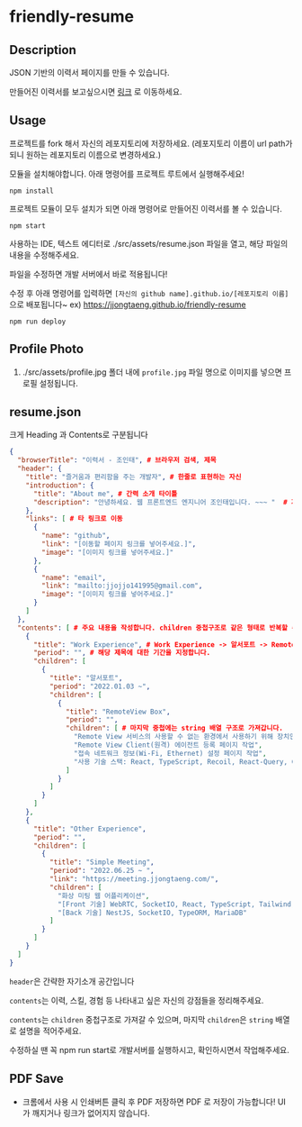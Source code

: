 # friendly-resume

## Description
JSON 기반의 이력서 페이지를 만들 수 있습니다.

만들어진 이력서를 보고싶으시면 [링크](https://jjongtaeng.github.io/friendly-resume) 로 이동하세요.

## Usage

프로젝트를 fork 해서 자신의 레포지토리에 저장하세요. (레포지토리 이름이 url path가 되니 원하는 레포지토리 이름으로 변경하세요.)

모듈을 설치해야합니다. 아래 명령어를 프로젝트 루트에서 실행해주세요!
```plain
npm install
``` 

프로젝트 모듈이 모두 설치가 되면 아래 명령어로 만들어진 이력서를 볼 수 있습니다.
```plain
npm start
```

사용하는 IDE, 텍스트 에디터로 ./src/assets/resume.json 파일을 열고, 해당 파일의 내용을 수정해주세요.

파일을 수정하면 개발 서버에서 바로 적용됩니다!

수정 후 아래 명령어를 입력하면 `[자신의 github name].github.io/[레포지토리 이름]` 으로 배포됩니다~ ex) https://jjongtaeng.github.io/friendly-resume
```plain
npm run deploy
```

## Profile Photo
1. ./src/assets/profile.jpg 폴더 내에 `profile.jpg` 파일 명으로 이미지를 넣으면 프로필 설정됩니다.

## resume.json
크게 Heading 과 Contents로 구분됩니다

```json
{
  "browserTitle": "이력서 - 조인태", # 브라우저 검색, 제목
  "header": {
    "title": "즐거움과 편리함을 주는 개발자", # 한줄로 표현하는 자신
    "introduction": {
      "title": "About me", # 간력 소개 타이틀
      "description": "안녕하세요. 웹 프론트엔드 엔지니어 조인태입니다. ~~~ "  # 자신에 대한 간략 소개입니다.
    },
    "links": [ # 타 링크로 이동
      {
        "name": "github",
        "link": "[이동할 페이지 링크를 넣어주세요.]",
        "image": "[이미지 링크를 넣어주세요.]"
      },
      {
        "name": "email",
        "link": "mailto:jjojjo141995@gmail.com",
        "image": "[이미지 링크를 넣어주세요.]"
      }
    ]
  },
  "contents": [ # 주요 내용을 작성합니다. children 중첩구조로 같은 형태로 반복할 수 있습니다.(추천 반복 최대 3deps)
    {
      "title": "Work Experience", # Work Experience -> 알서포트 -> RemoteView Box 구조입니다.
      "period": "", # 해당 제목에 대한 기간을 지정합니다.
      "children": [
        {
          "title": "알서포트",
          "period": "2022.01.03 ~",
          "children": [
            {
              "title": "RemoteView Box",
              "period": "",
              "children": [ # 마지막 중첩에는 string 배열 구조로 가져갑니다.
                "Remote View 서비스의 사용할 수 없는 환경에서 사용하기 위해 장치인 Box의 관리자 페이지를 구성",
                "Remote View Client(원격) 에이전트 등록 페이지 작업",
                "접속 네트워크 정보(Wi-Fi, Ethernet) 설정 페이지 작업",
                "사용 기술 스택: React, TypeScript, Recoil, React-Query, CSS-in-JS, Storybook"
              ]
            }
          ]
        }
      ]
    },
    {
      "title": "Other Experience",
      "period": "",
      "children": [
        {
          "title": "Simple Meeting",
          "period": "2022.06.25 ~ ",
          "link": "https://meeting.jjongtaeng.com/",
          "children": [
            "화상 미팅 웹 어플리케이션",
            "[Front 기술] WebRTC, SocketIO, React, TypeScript, Tailwind, Recoil",
            "[Back 기술] NestJS, SocketIO, TypeORM, MariaDB"
          ]
        }
      ]
    }
  ]
}
```

`header`은 간략한 자기소개 공간입니다

`contents`는 이력, 스킬, 경험 등 나타내고 싶은 자신의 강점들을 정리해주세요.

`contents`는 `children`  중첩구조로 가져갈 수 있으며, 마지막 `children`은 `string` 배열로 설명을 적어주세요.

수정하실 땐 꼭 npm run start로 개발서버를 실행하시고, 확인하시면서 작업해주세요.

## PDF Save
- 크롬에서 사용 시 인쇄버튼 클릭 후 PDF 저장하면 PDF 로 저장이 가능합니다! UI가 깨지거나 링크가 없어지지 않습니다.
